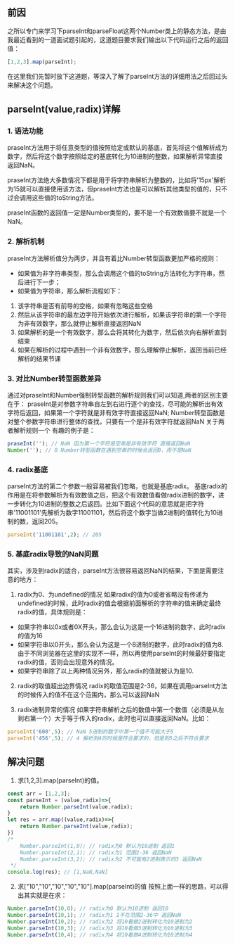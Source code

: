 ## 前因
之所以专门来学习下parseInt和parseFloat这两个Number类上的静态方法，是由我最近看到的一道面试题引起的，这道题目要求我们输出以下代码运行之后的返回值：
```js
[1,2,3].map(parseInt);
```
在这里我们先暂时放下这道题，等深入了解了parseInt方法的详细用法之后回过头来解决这个问题。

## parseInt(value,radix)详解

### 1. 语法功能
praseInt方法用于将任意类型的值按照给定或默认的基底，首先将这个值解析成为数字，然后将这个数字按照给定的基底转化为10进制的整数，如果解析异常直接返回NaN。

praseInt方法绝大多数情况下都是用于将字符串解析为整数的，比如将'15px'解析为15就可以直接使用该方法，但praseInt方法也是可以解析其他类型的值的，只不过会调用这些值的toString方法。

praseInt函数的返回值一定是Number类型的，要不是一个有效数值要不就是一个NaN。

### 2. 解析机制
praseInt方法解析值分为两步，并且有着比Number转型函数更加严格的规则：
+ 如果值为非字符串类型，那么会调用这个值的toString方法转化为字符串，然后进行下一步；
+ 如果值为字符串，那么解析流程如下：
1. 该字符串是否有前导的空格，如果有忽略这些空格
2. 然后从该字符串的最左边字符开始依次进行解析，如果该字符串的第一个字符为非有效数字，那么就停止解析直接返回NaN
3. 如果解析的是一个有效数字，那么会将其转化为数字，然后依次向右解析直到结束
4. 如果在解析的过程中遇到一个非有效数字，那么理解停止解析，返回当前已经解析的结果节课

### 3. 对比Number转型函数差异
通过对praseInt和Number强制转型函数的解析规则我们可以知道,两者的区别主要在于：
praseInt是对参数字符串自左到右进行逐个的查找，尽可能的解析出有效字符后返回，如果第一个字符就是非有效字符直接返回NaN;
Number转型函数是对整个参数字符串进行整体的查找，只要有一个是非有效字符就返回NaN
关于两者解析规则一个 有趣的例子是：
```js
praseInt(''); // NaN 因为第一个字符是空串是非有效字符 直接返回NaN
Number(''); // 0 Number转型函数在遇到空串的时候会返回0，而不是NaN
```

### 4. radix基底
parseInt方法的第二个参数一般容易被我们忽略，也就是基底radix。
基底radix的作用是在将参数解析为有效数值之后，把这个有效数值看做radix进制的数字，进一步转化为10进制的整数之后返回。比如下面这个代码的意思就是把字符串'11001101'先解析为数字11001101，然后将这个数字当做2进制的值转化为10进制的数，返回205。

```js
parseInt('11001101',2); // 205
```
### 5. 基底radix导致的NaN问题
其实，涉及到radix的适合，parseInt方法很容易返回NaN的结果，下面是需要注意的地方：

1. radix为0、为undefined的情况
如果radix的值为0或者省略没有传递为undefined的时候，此时radix的值会根据前面解析的字符串的值来确定最终radix的值，具体规则是：
+ 如果字符串以0x或者0X开头，那么会认为这是一个16进制的数字，此时radix的值为16
+ 如果字符串以0开头，那么会认为这是一个8进制的数字，此时radix的值为8.由于不同浏览器在这里的实现不一样，所以再使用parseInt的时候最好要指定radix的值，否则会出现意外的情况。
+ 如果字符串除了以上两种情况另外，那么radix的值就被认为是10.

2. radix的取值超出边界情况
radix的取值范围是2-36，如果在调用parseInt方法的时候传入的值不在这个范围内，那么可以返回NaN

3. radix进制异常的情况
如果字符串解析之后的数值中第一个数值（必须是从左到右第一个）大于等于传入的radix，此时也可以直接返回NaN。比如：
```js
parseInt('600',5); // NaN 5进制的数字中第一个值不可能大于5
parseInt('456',5); // 4 解析到4的时候是符合要求的，但是到5之后不符合要求
```

## 解决问题
1. 求[1,2,3].map(parseInt)的值。
```js
const arr = [1,2,3];
const parseInt = (value,radix)=>{
	return Number.parseInt(value,radix);
}
let res = arr.map((value,radix)=>{
	return Number.parseInt(value,radix);
})
/* 
	Number.parseInt(1,0); // radix为0 默认为10进制 返回1
	Number.parseInt(2,1); // radix为1 范围2-36 返回NaN
	Number.parseInt(3,2); // radix为2 不可能有2进制表示的3 返回NaN
 */
console.log(res); // [1,NaN,NaN]
```

2. 求["10","10","10","10","10"].map(parseInt)的值
按照上面一样的思路，可以得出其实就是在求：
```js
Number.parseInt(10,0); // radix为0 默认为10进制 返回10
Number.parseInt(10,1); // radix为1 1不在范围2-36中 返回NaN
Number.parseInt(10,2); // radix为2 将10看做2进制转化为10进制为2
Number.parseInt(10,3); // radix为3 将10看做3进制转化为10进制为3
Number.parseInt(10,4); // radix为4 将10看做4进制转化为10进制为4
```